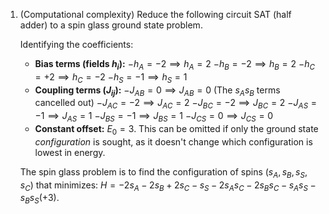 1. (Computational complexity) Reduce the following circuit SAT (half adder) to a spin glass ground state problem.

    Identifying the coefficients:
    *   **Bias terms (fields $h_i$):**
        $-h_A = -2 \implies h_A = 2$
        $-h_B = -2 \implies h_B = 2$
        $-h_C = +2 \implies h_C = -2$
        $-h_S = -1 \implies h_S = 1$
    *   **Coupling terms ($J_{ij}$):**
        $-J_{AB} = 0 \implies J_{AB} = 0$ (The $s_As_B$ terms cancelled out)
        $-J_{AC} = -2 \implies J_{AC} = 2$
        $-J_{BC} = -2 \implies J_{BC} = 2$
        $-J_{AS} = -1 \implies J_{AS} = 1$
        $-J_{BS} = -1 \implies J_{BS} = 1$
        $-J_{CS} = 0 \implies J_{CS} = 0$
    *   **Constant offset:** $E_0 = 3$. This can be omitted if only the ground state *configuration* is sought, as it doesn't change which configuration is lowest in energy.

    The spin glass problem is to find the configuration of spins $(s_A, s_B, s_S, s_C)$ that minimizes:
    $H = -2s_A - 2s_B + 2s_C - s_S - 2s_A s_C - 2s_B s_C - s_A s_S - s_B s_S (+ 3)$.


